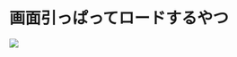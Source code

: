 # 画面引っぱってロードするやつ
[![](http://img.youtube.com/vi/FjwSYUMWbt0/0.jpg)](http://www.youtube.com/watch?v=FjwSYUMWbt0 "")
